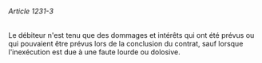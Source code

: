 ###### Article 1231-3

Le débiteur n'est tenu que des dommages et intérêts qui ont été prévus ou qui pouvaient être prévus lors de la conclusion du contrat, sauf lorsque l'inexécution est due à une faute lourde ou dolosive.

